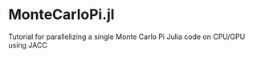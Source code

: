 # MonteCarloPi.jl
Tutorial for parallelizing a single Monte Carlo Pi Julia code on CPU/GPU using JACC

